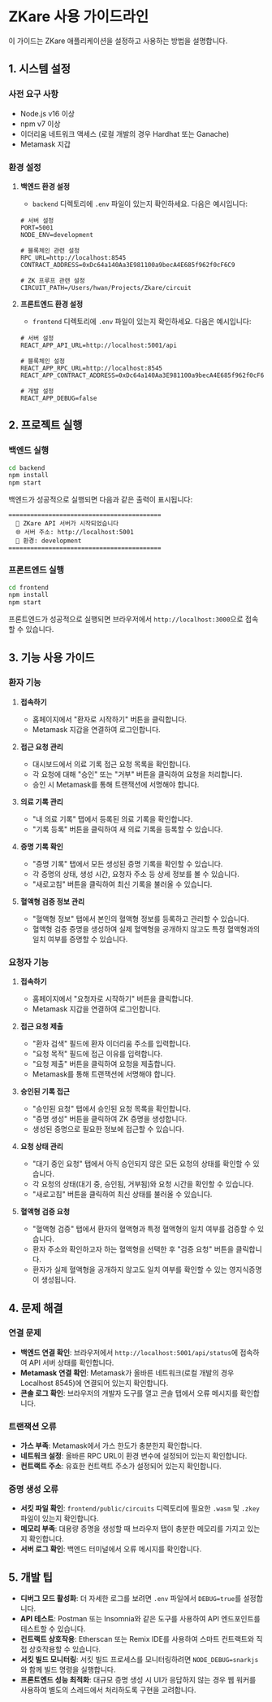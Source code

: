 # ZKare 사용 가이드라인

이 가이드는 ZKare 애플리케이션을 설정하고 사용하는 방법을 설명합니다.

## 1. 시스템 설정

### 사전 요구 사항
- Node.js v16 이상
- npm v7 이상
- 이더리움 네트워크 액세스 (로컬 개발의 경우 Hardhat 또는 Ganache)
- Metamask 지갑

### 환경 설정

1. **백엔드 환경 설정**
   - `backend` 디렉토리에 `.env` 파일이 있는지 확인하세요. 다음은 예시입니다:
   ```
   # 서버 설정
   PORT=5001
   NODE_ENV=development
   
   # 블록체인 관련 설정
   RPC_URL=http://localhost:8545
   CONTRACT_ADDRESS=0xDc64a140Aa3E981100a9becA4E685f962f0cF6C9
   
   # ZK 프루프 관련 설정
   CIRCUIT_PATH=/Users/hwan/Projects/Zkare/circuit
   ```

2. **프론트엔드 환경 설정**
   - `frontend` 디렉토리에 `.env` 파일이 있는지 확인하세요. 다음은 예시입니다:
   ```
   # 서버 설정
   REACT_APP_API_URL=http://localhost:5001/api
   
   # 블록체인 설정
   REACT_APP_RPC_URL=http://localhost:8545
   REACT_APP_CONTRACT_ADDRESS=0xDc64a140Aa3E981100a9becA4E685f962f0cF6C9
   
   # 개발 설정
   REACT_APP_DEBUG=false
   ```

## 2. 프로젝트 실행

### 백엔드 실행
```bash
cd backend
npm install
npm start
```

백엔드가 성공적으로 실행되면 다음과 같은 출력이 표시됩니다:
```
==========================================
  🚀 ZKare API 서버가 시작되었습니다
  🌐 서버 주소: http://localhost:5001
  🔧 환경: development
==========================================
```

### 프론트엔드 실행
```bash
cd frontend
npm install
npm start
```

프론트엔드가 성공적으로 실행되면 브라우저에서 `http://localhost:3000`으로 접속할 수 있습니다.

## 3. 기능 사용 가이드

### 환자 기능

1. **접속하기**
   - 홈페이지에서 "환자로 시작하기" 버튼을 클릭합니다.
   - Metamask 지갑을 연결하여 로그인합니다.

2. **접근 요청 관리**
   - 대시보드에서 의료 기록 접근 요청 목록을 확인합니다.
   - 각 요청에 대해 "승인" 또는 "거부" 버튼을 클릭하여 요청을 처리합니다.
   - 승인 시 Metamask를 통해 트랜잭션에 서명해야 합니다.

3. **의료 기록 관리**
   - "내 의료 기록" 탭에서 등록된 의료 기록을 확인합니다.
   - "기록 등록" 버튼을 클릭하여 새 의료 기록을 등록할 수 있습니다.

4. **증명 기록 확인**
   - "증명 기록" 탭에서 모든 생성된 증명 기록을 확인할 수 있습니다.
   - 각 증명의 상태, 생성 시간, 요청자 주소 등 상세 정보를 볼 수 있습니다.
   - "새로고침" 버튼을 클릭하여 최신 기록을 불러올 수 있습니다.

5. **혈액형 검증 정보 관리**
   - "혈액형 정보" 탭에서 본인의 혈액형 정보를 등록하고 관리할 수 있습니다.
   - 혈액형 검증 증명을 생성하여 실제 혈액형을 공개하지 않고도 특정 혈액형과의 일치 여부를 증명할 수 있습니다.

### 요청자 기능

1. **접속하기**
   - 홈페이지에서 "요청자로 시작하기" 버튼을 클릭합니다.
   - Metamask 지갑을 연결하여 로그인합니다.

2. **접근 요청 제출**
   - "환자 검색" 필드에 환자 이더리움 주소를 입력합니다.
   - "요청 목적" 필드에 접근 이유를 입력합니다.
   - "요청 제출" 버튼을 클릭하여 요청을 제출합니다.
   - Metamask를 통해 트랜잭션에 서명해야 합니다.

3. **승인된 기록 접근**
   - "승인된 요청" 탭에서 승인된 요청 목록을 확인합니다.
   - "증명 생성" 버튼을 클릭하여 ZK 증명을 생성합니다.
   - 생성된 증명으로 필요한 정보에 접근할 수 있습니다.

4. **요청 상태 관리**
   - "대기 중인 요청" 탭에서 아직 승인되지 않은 모든 요청의 상태를 확인할 수 있습니다.
   - 각 요청의 상태(대기 중, 승인됨, 거부됨)와 요청 시간을 확인할 수 있습니다.
   - "새로고침" 버튼을 클릭하여 최신 상태를 불러올 수 있습니다.

5. **혈액형 검증 요청**
   - "혈액형 검증" 탭에서 환자의 혈액형과 특정 혈액형의 일치 여부를 검증할 수 있습니다.
   - 환자 주소와 확인하고자 하는 혈액형을 선택한 후 "검증 요청" 버튼을 클릭합니다.
   - 환자가 실제 혈액형을 공개하지 않고도 일치 여부를 확인할 수 있는 영지식증명이 생성됩니다.

## 4. 문제 해결

### 연결 문제

- **백엔드 연결 확인**: 브라우저에서 `http://localhost:5001/api/status`에 접속하여 API 서버 상태를 확인합니다.
- **Metamask 연결 확인**: Metamask가 올바른 네트워크(로컬 개발의 경우 Localhost 8545)에 연결되어 있는지 확인합니다.
- **콘솔 로그 확인**: 브라우저의 개발자 도구를 열고 콘솔 탭에서 오류 메시지를 확인합니다.

### 트랜잭션 오류

- **가스 부족**: Metamask에서 가스 한도가 충분한지 확인합니다.
- **네트워크 설정**: 올바른 RPC URL이 환경 변수에 설정되어 있는지 확인합니다.
- **컨트랙트 주소**: 유효한 컨트랙트 주소가 설정되어 있는지 확인합니다.

### 증명 생성 오류

- **서킷 파일 확인**: `frontend/public/circuits` 디렉토리에 필요한 `.wasm` 및 `.zkey` 파일이 있는지 확인합니다.
- **메모리 부족**: 대용량 증명을 생성할 때 브라우저 탭이 충분한 메모리를 가지고 있는지 확인합니다.
- **서버 로그 확인**: 백엔드 터미널에서 오류 메시지를 확인합니다.

## 5. 개발 팁

- **디버그 모드 활성화**: 더 자세한 로그를 보려면 `.env` 파일에서 `DEBUG=true`를 설정합니다.
- **API 테스트**: Postman 또는 Insomnia와 같은 도구를 사용하여 API 엔드포인트를 테스트할 수 있습니다.
- **컨트랙트 상호작용**: Etherscan 또는 Remix IDE를 사용하여 스마트 컨트랙트와 직접 상호작용할 수 있습니다.
- **서킷 빌드 모니터링**: 서킷 빌드 프로세스를 모니터링하려면 `NODE_DEBUG=snarkjs`와 함께 빌드 명령을 실행합니다.
- **프론트엔드 성능 최적화**: 대규모 증명 생성 시 UI가 응답하지 않는 경우 웹 워커를 사용하여 별도의 스레드에서 처리하도록 구현을 고려합니다. 